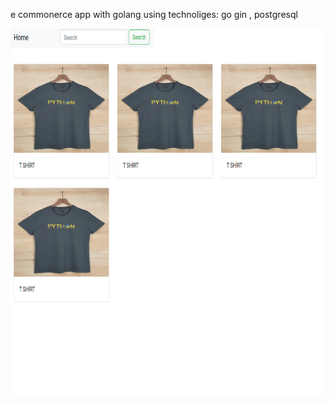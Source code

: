 e commonerce app with golang
using technoliges:
go gin , postgresql 




<img src="file.png"  width="733" height="587"/>
